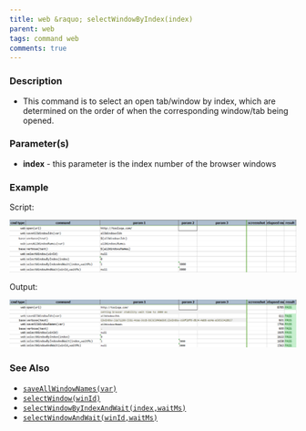 ```yaml
---
title: web &raquo; selectWindowByIndex(index)
parent: web
tags: command web
comments: true
---
```


### Description

*   This command is to select an open tab/window by index, which are determined on the order of when the corresponding window/tab being opened.

### Parameter(s)

- **index** - this parameter is the index number of the browser windows 

### Example

 Script:

![](image/selectWindowByIndex_01.png)

 Output:

![](image/selectWindowByIndex_02.png)

### See Also

*   [`saveAllWindowNames(var)`](saveAllWindowNames(var))
*   [`selectWindow(winId)`](selectWindow(winId))
*   [`selectWindowByIndexAndWait(index,waitMs)`](selectWindowByIndexAndWait(index,waitMs))
*   [`selectWindowAndWait(winId,waitMs)`](selectWindowAndWait(winId,waitMs))